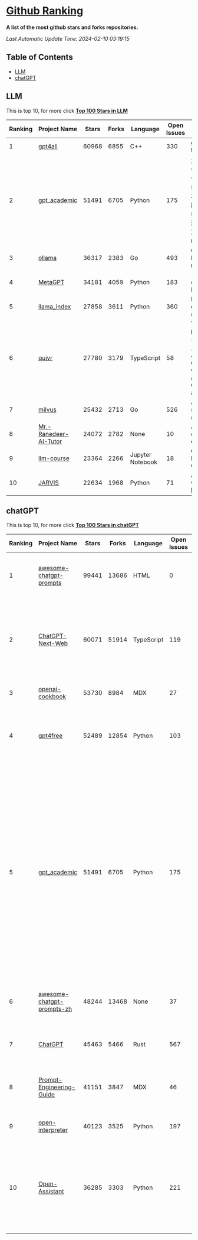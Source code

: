 [Github Ranking](./README.md)
==========

**A list of the most github stars and forks repositories.**

*Last Automatic Update Time: 2024-02-10 03:19:15*

## Table of Contents
 * [LLM](#LLM)
 * [chatGPT](#chatGPT)

## LLM

This is top 10, for more click **[Top 100 Stars in LLM](Top100/LLM.md)**

| Ranking | Project Name | Stars | Forks | Language | Open Issues | Description | Last Commit |
| ------- | ------------ | ----- | ----- | -------- | ----------- | ----------- | ----------- |
| 1 | [gpt4all](https://github.com/nomic-ai/gpt4all) | 60968 | 6855 | C++ | 330 | gpt4all: open-source LLM chatbots that you can run anywhere | 2024-02-10T03:00:47Z |
| 2 | [gpt_academic](https://github.com/binary-husky/gpt_academic) | 51491 | 6705 | Python | 175 | 为GPT/GLM等LLM大语言模型提供实用化交互接口，特别优化论文阅读/润色/写作体验，模块化设计，支持自定义快捷按钮&函数插件，支持Python和C++等项目剖析&自译解功能，PDF/LaTex论文翻译&总结功能，支持并行问询多种LLM模型，支持chatglm3等本地模型。接入通义千问, deepseekcoder, 讯飞星火, 文心一言, llama2, rwkv, claude2, moss等。 | 2024-02-09T08:21:56Z |
| 3 | [ollama](https://github.com/ollama/ollama) | 36317 | 2383 | Go | 493 | Get up and running with Llama 2, Mistral, and other large language models locally. | 2024-02-10T00:54:52Z |
| 4 | [MetaGPT](https://github.com/geekan/MetaGPT) | 34181 | 4059 | Python | 183 | 🌟 The Multi-Agent Framework: Given one line Requirement, return PRD, Design, Tasks, Repo | 2024-02-09T09:00:26Z |
| 5 | [llama_index](https://github.com/run-llama/llama_index) | 27858 | 3611 | Python | 360 | LlamaIndex (formerly GPT Index) is a data framework for your LLM applications | 2024-02-10T03:17:38Z |
| 6 | [quivr](https://github.com/QuivrHQ/quivr) | 27780 | 3179 | TypeScript | 58 | Your GenAI Second Brain 🧠  A personal productivity assistant (RAG) ⚡️🤖 Chat with your docs (PDF, CSV, ...)  & apps using Langchain, GPT 3.5 / 4 turbo, Private, Anthropic, VertexAI, Ollama, LLMs, that you can share with users !  Local & Private alternative to OpenAI GPTs & ChatGPT powered by retrieval-augmented generation. | 2024-02-09T23:20:17Z |
| 7 | [milvus](https://github.com/milvus-io/milvus) | 25432 | 2713 | Go | 526 | A cloud-native vector database, storage for next generation AI applications | 2024-02-09T04:51:09Z |
| 8 | [Mr.-Ranedeer-AI-Tutor](https://github.com/JushBJJ/Mr.-Ranedeer-AI-Tutor) | 24072 | 2782 | None | 10 | A GPT-4 AI Tutor Prompt for customizable personalized learning experiences. | 2023-11-18T21:18:14Z |
| 9 | [llm-course](https://github.com/mlabonne/llm-course) | 23364 | 2266 | Jupyter Notebook | 18 | Course to get into Large Language Models (LLMs) with roadmaps and Colab notebooks. | 2024-02-05T22:35:21Z |
| 10 | [JARVIS](https://github.com/microsoft/JARVIS) | 22634 | 1968 | Python | 71 | JARVIS, a system to connect LLMs with ML community. Paper: https://arxiv.org/pdf/2303.17580.pdf | 2024-01-15T03:26:37Z |


## chatGPT

This is top 10, for more click **[Top 100 Stars in chatGPT](Top100/chatGPT.md)**

| Ranking | Project Name | Stars | Forks | Language | Open Issues | Description | Last Commit |
| ------- | ------------ | ----- | ----- | -------- | ----------- | ----------- | ----------- |
| 1 | [awesome-chatgpt-prompts](https://github.com/f/awesome-chatgpt-prompts) | 99441 | 13686 | HTML | 0 | This repo includes ChatGPT prompt curation to use ChatGPT better. | 2024-02-09T02:04:13Z |
| 2 | [ChatGPT-Next-Web](https://github.com/ChatGPTNextWeb/ChatGPT-Next-Web) | 60071 | 51914 | TypeScript | 119 | A cross-platform ChatGPT/Gemini UI (Web / PWA / Linux / Win / MacOS). 一键拥有你自己的跨平台 ChatGPT/Gemini 应用。 | 2024-02-09T18:36:10Z |
| 3 | [openai-cookbook](https://github.com/openai/openai-cookbook) | 53730 | 8984 | MDX | 27 | Examples and guides for using the OpenAI API | 2024-02-08T17:48:40Z |
| 4 | [gpt4free](https://github.com/xtekky/gpt4free) | 52489 | 12854 | Python | 103 | The official gpt4free repository \| various collection of powerful language models | 2024-02-09T23:08:30Z |
| 5 | [gpt_academic](https://github.com/binary-husky/gpt_academic) | 51491 | 6705 | Python | 175 | 为GPT/GLM等LLM大语言模型提供实用化交互接口，特别优化论文阅读/润色/写作体验，模块化设计，支持自定义快捷按钮&函数插件，支持Python和C++等项目剖析&自译解功能，PDF/LaTex论文翻译&总结功能，支持并行问询多种LLM模型，支持chatglm3等本地模型。接入通义千问, deepseekcoder, 讯飞星火, 文心一言, llama2, rwkv, claude2, moss等。 | 2024-02-09T08:21:56Z |
| 6 | [awesome-chatgpt-prompts-zh](https://github.com/PlexPt/awesome-chatgpt-prompts-zh) | 48244 | 13468 | None | 37 | ChatGPT 中文调教指南。各种场景使用指南。学习怎么让它听你的话。 | 2024-01-28T18:24:20Z |
| 7 | [ChatGPT](https://github.com/lencx/ChatGPT) | 45463 | 5466 | Rust | 567 | 🔮 ChatGPT Desktop Application (Mac, Windows and Linux) | 2024-01-29T10:34:14Z |
| 8 | [Prompt-Engineering-Guide](https://github.com/dair-ai/Prompt-Engineering-Guide) | 41151 | 3847 | MDX | 46 | 🐙 Guides, papers, lecture, notebooks and resources for prompt engineering | 2024-02-09T14:38:35Z |
| 9 | [open-interpreter](https://github.com/KillianLucas/open-interpreter) | 40123 | 3525 | Python | 197 | A natural language interface for computers | 2024-02-09T22:06:17Z |
| 10 | [Open-Assistant](https://github.com/LAION-AI/Open-Assistant) | 36285 | 3303 | Python | 221 | OpenAssistant is a chat-based assistant that understands tasks, can interact with third-party systems, and retrieve information dynamically to do so. | 2024-01-25T15:38:10Z |

